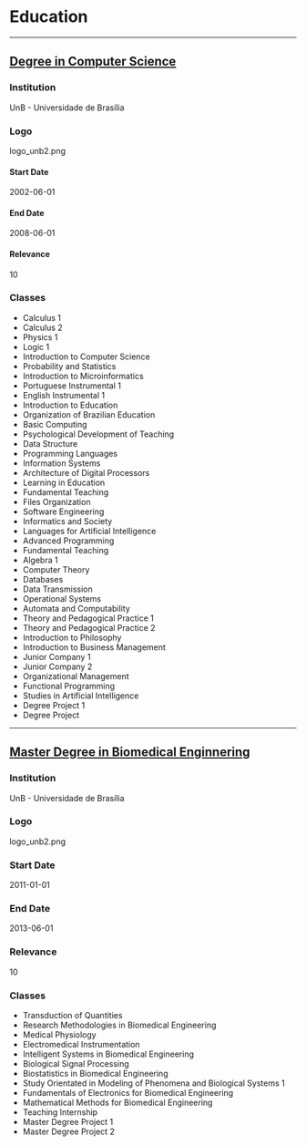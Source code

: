 # Education
----------------------------------------------------------------------------------------------------

## [Degree in Computer Science](http://www.cic.unb.br/)

### Institution

UnB - Universidade de Brasília

### Logo
logo_unb2.png

#### Start Date
2002-06-01

#### End Date
2008-06-01

#### Relevance
10

### Classes

* Calculus 1
* Calculus 2
* Physics 1
* Logic 1
* Introduction to Computer Science
* Probability and Statistics
* Introduction to Microinformatics
* Portuguese Instrumental 1
* English Instrumental 1
* Introduction to Education
* Organization of Brazilian Education
* Basic Computing
* Psychological Development of Teaching
* Data Structure
* Programming Languages
* Information Systems
* Architecture of Digital Processors
* Learning in Education
* Fundamental Teaching
* Files Organization
* Software Engineering
* Informatics and Society
* Languages for Artificial Intelligence
* Advanced Programming
* Fundamental Teaching
* Algebra 1
* Computer Theory
* Databases
* Data Transmission
* Operational Systems
* Automata and Computability
* Theory and Pedagogical Practice 1
* Theory and Pedagogical Practice 2
* Introduction to Philosophy
* Introduction to Business Management
* Junior Company 1
* Junior Company 2
* Organizational Management
* Functional Programming
* Studies in Artificial Intelligence
* Degree Project 1
* Degree Project 

----------------------------------------------------------------------------------------------------

## [Master Degree in Biomedical Enginnering](https://fga.unb.br/pgengbiomedica)

### Institution

UnB - Universidade de Brasília

### Logo
logo_unb2.png
      
### Start Date
2011-01-01
      
### End Date
2013-06-01
      
### Relevance
10
      
### Classes

* Transduction of Quantities
* Research Methodologies in Biomedical Engineering
* Medical Physiology
* Electromedical Instrumentation
* Intelligent Systems in Biomedical Engineering
* Biological Signal Processing
* Biostatistics in Biomedical Engineering
* Study Orientated in Modeling of Phenomena and Biological Systems 1
* Fundamentals of Electronics for Biomedical Engineering
* Mathematical Methods for Biomedical Engineering
* Teaching Internship
* Master Degree Project 1
* Master Degree Project 2
